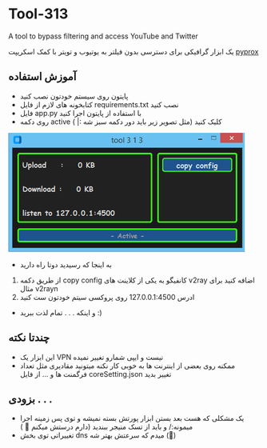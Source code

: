 # Tool-313
A tool to bypass filtering and access YouTube and Twitter

یک ابزار گرافیکی برای دسترسی بدون فیلتر به یوتیوب و تویتر با کمک اسکریپت
[pyprox](https://github.com/GFW-knocker/gfw_resist_HTTPS_proxy)

## آموزش استفاده 
- پایتون روی سیستم خودتون نصب کنید 
- کتابخونه های لازم از فایل requirements.txt نصب کنید
- فایل app.py با استفاده از پایتون اجرا کنید
- روی دکمه active کلیک کنید (مثل تصویر زیر باید دور دکمه سبز شه :| )
<img src="/Screenshots/Screenshot.png?raw=true">

- به اینجا که رسیدید دوتا راه دارید 
1) از طریق دکمه copy config کانفیگو به یکی از کلاینت های v2ray اضافه کنید برای مثال v2rayn
2) ادرس 127.0.0.1:4500 روی پروکسی سیتم خودتون ست کنید
- و اینکه . . . تمام لذت ببرید :)
## چندتا نکته 
- این ابزار یک VPN نیست و ایپی شمارو تغییر نمیده
- ممکنه روی بعضی از اینترنت ها به خوبی کار نکنه میتونید مقادیری مثل تعداد فرگمنت ها و ... از فایل coreSetting.json تغییر بدید

## بزودی . . .
- یک مشکلی که هست بعد بستن ابزار پورتش بسته نمیشه و توی پس زمینه اجرا میمونه:/ و باید از تسک منیجر ببندید (دارم درستش میکنم 🐢 )
- تغییراتی توی بخش dns میدم که سرعتش بهتر شه (🐢)
